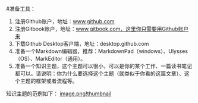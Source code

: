 #准备工具：
1. 注册Github账户，地址：www.github.com
2. 注册Gitbook账户，地址：www.gitbook.com，这里你只需要用Github账户来
2. 下载Github Desktop客户端，地址：desktop.github.com 
3. 准备一个Markdown编辑器，推荐：MarkdownPad（windows）、Ulysses（OS）、MarkEditor（通用）。 
4. 准备一个知识主题，这个主题可以很小，可以是你的某个工作、一篇读书笔记都可以。请说明：你为什么要选择这个主题（就类似于你看的这篇文章）、这个主题的框架或者流程等。


知识主题的范例如下：
[image.png!thumbnail](./_attachment/image.png!thumbnail)
